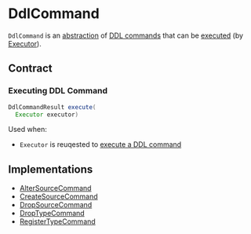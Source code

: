 # DdlCommand

`DdlCommand` is an [abstraction](#contract) of [DDL commands](#implementations) that can be [executed](#execute) (by [Executor](Executor.md#execute)).

## Contract

### <span id="execute"> Executing DDL Command

```java
DdlCommandResult execute(
  Executor executor)
```

Used when:

* `Executor` is reuqested to [execute a DDL command](Executor.md#execute)

## Implementations

* [AlterSourceCommand](AlterSourceCommand.md)
* [CreateSourceCommand](CreateSourceCommand.md)
* [DropSourceCommand](DropSourceCommand.md)
* [DropTypeCommand](DropTypeCommand.md)
* [RegisterTypeCommand](RegisterTypeCommand.md)
